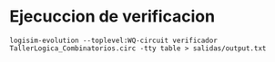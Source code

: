 # Ejecuccion de verificacion


    logisim-evolution --toplevel:WQ-circuit verificador TallerLogica_Combinatorios.circ -tty table > salidas/output.txt
